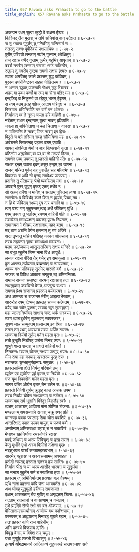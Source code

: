 ```yaml
---
title: 057 Ravana asks Prahasta to go to the battle
title_english: 057 Ravana asks Prahasta to go to the battle

---
```

<div class="audioEmbed"  caption="श्रीराम-हरिसीताराममूर्ति-घनपाठिभ्यां वचनम्" src="https://archive.org/download/Ramayana-recitation-Sriram-harisItArAmamUrti-Ghanapaati-v2/Kanda_6/Kanda_6_YK-057-Ravana_asks_Prahasta_to_go_to_the_battle_0.mp3"></div>

अकम्पन वधम् श्रुत्वा क्रुद्धो वै राक्षस ईश्वरः ।  
किञ्चिद् दीन मुखश् च अपि सचिवांस् तान् उदैक्षत ॥ ६-५७-१  
स तु ध्यात्वा मुहूर्तम् तु मन्त्रिभिह् सम्विचार्य च ।  
ततस्तु रावणः पूर्वदिवसे राक्षसाधिपः ॥ ६-५७-२  
पुरीम् परिययौ लन्काम् सर्वान् गुल्मान् अवेक्षितुम् ।  
ताम् राक्षस गणैर् गुप्ताम् गुल्मैर् बहुभिर् आवृताम् ॥ ६-५७-३  
ददर्श नगरीम् लन्काम् पताका ध्वज मालिनीम् ।  
रुद्धाम् तु नगरीम् दृष्ट्वा रावणो राक्षस ईश्वरः ॥ ६-५७-४  
उवाच अमर्षितह् काले प्रहस्तम् युद्ध कोविदम् ।  
पुरस्य उपनिविष्टस्य सहसा पीडितस्य ह ॥ ६-५७-५  
न अन्यम् युद्धात् प्रपश्यामि मोक्षम् युद्ध विशारद ।  
अहम् वा कुम्भ कर्णो वा त्वम् वा सेना पतिर् मम ॥ ६-५७-६  
इन्द्रजिद् वा निकुम्भो वा वहेयुर् भारम् ईदृशम् ।  
स त्वम् बलम् इतह् शीघ्रम् आदाय परिगृह्य च ॥ ६-५७-७  
विजयाय अभिनिर्याहि यत्र सर्वे वन ओकसः ।  
निर्याणाद् एव ते नूनम् चपला हरि वाहिनी ॥ ६-५७-८  
नर्दताम् राक्षस इन्द्राणाम् श्रुत्वा नादम् द्रविष्यति ।  
चपला ह्य् अविनीताश् च चल चित्ताश् च वानराः ॥ ६-५७-९  
न सहिष्यन्ति ते नादम् सिम्ह नादम् इव द्विपाः ।  
विद्रुते च बले तस्मिन् रामह् सौमित्रिणा सह ॥ ६-५७-१०  
अवशस्ते निरालम्बह् प्रहस्त वशम् एष्यति ।  
आपत् संशयिता श्रेयो न अत्र निह्संशयी कृता ॥ ६-५७-११  
प्रतिलोम अनुलोमम् वा यद् वा नो मन्यसे हितम् ।  
रावणेन एवम् उक्तस् तु प्रहस्तो वाहिनी पतिः ॥ ६-५७-१२  
राक्षस इन्द्रम् उवाच इदम् असुर इन्द्रम् इव उशना ।  
राजन् मन्त्रित पूर्वम् नह् कुशलैह् सह मन्त्रिभिः ॥ ६-५७-१३  
विवादसः च अपि नो वृत्तह् समवेक्ष्य परस्परम् ।  
प्रदानेन तु सीतायाह् श्रेयो व्यवसितम् मया ॥ ६-५७-१४  
अप्रदाने पुनर् युद्धम् दृष्टम् एतत् तथैव नः ।  
सो अहम् दानैश् च मानैश् च सततम् पूजितस् त्वया ॥ ६-५७-१५  
सान्त्वैसः च विविधैह् काले किम् न कुर्याम् प्रियम् तव ।  
न हि मे जीवितम् रक्ष्यम् पुत्र दार धनानि वा ॥ ६-५७-१६  
त्वम् पश्य माम् जुहूषन्तम् त्वद् अर्थे जीवितम् युधि ।  
एवम् उक्त्वा तु भर्तारम् रावणम् वाहिनी पतिः ॥ ६-५७-१७  
उवाचेदम् बलाध्यक्षान् प्रहस्तह् पुरतः स्थितान् ।  
समानयत मे शीघ्रम् राक्षसानाम् महद् बलम् ॥ ६-५७-१८  
मद् बाण अशनि वेगेन हतानाम् तु रण अजिरे ।  
अद्य तृप्यन्तु मांसेन पक्षिणह् कानन ओकसाम् ॥ ६-५७-१९  
तस्य तद्वचनम् श्रुत्वा बलाध्यक्षा महाबलाः ।  
बलम् उद्योजयाम् आसुस् तस्मिन् राक्षस मन्दिरे ॥ ६-५७-२०  
सा बभूव मुहूर्तेन तिग्म नाना विध आयुधैः ।  
लन्का राक्षस वीरैस् तैर् गजैर् इव समाकुला ॥ ६-५७-२१  
हुत अशनम् तर्पयताम् ब्राह्मणांश् च नमस्यताम् ।  
आज्य गन्ध प्रतिवहह् सुरभिर् मारुतो ववौ ॥ ६-५७-२२  
स्रजसः च विविध आकारा जगृहुस् त्व् अभिमन्त्रिताः ।  
सम्ग्राम सज्जाः सम्हृष्टा धारयन् राक्षसास् तदा ॥ ६-५७-२३  
सधनुष्काह् कवचिनो वेगाद् आप्लुत्य राक्षसाः ।  
रावणम् प्रेक्ष्य राजानम् प्रहस्तम् पर्यवारयन् ॥ ६-५७-२४  
अथ आमन्त्र्य च राजानम् भेरीम् आहत्य भैरवाम् ।  
आरुरोह रथम् दिव्यम् प्रहस्तह् सज्ज कल्पितम् ॥ ६-५७-२५  
हयैर् महा जवैर् युक्तम् सम्यक् सूत सुसम्युतम् ।  
महा जलद निर्घोषम् साक्षाच् चन्द्र अर्क भास्वरम् ॥ ६-५७-२६  
उरग ध्वज दुर्धर्षम् सुवरूथम् स्वपस्करम् ।  
सुवर्ण जाल सम्युक्तम् प्रहसन्तम् इव श्रिया ॥ ६-५७-२७  
ततस् तम् रथम् आस्थाय रावण अर्पित शासनः ।  
लन्काया निर्ययौ तूर्णम् बलेन महता वृतः ॥ ६-५७-२८  
ततो दुन्दुभि निर्घोषह् पर्जन्य निनद उपमः ॥ ६-५७-२९  
शुश्रुवे शन्ख शब्दश् च प्रयाते वाहिनी पतौ ।  
निनदन्तः स्वरान् घोरान् राक्षसा जग्मुर् अग्रतः ॥ ६-५७-३०  
भीम रूपा महा कायाह् प्रहस्तस्य पुरह् सराः ।  
नरान्तकः कुम्भहनुर्महानादः समुन्नतः । ६-५७-३१  
प्रहस्तसचिवा ह्येते निर्ययुः परिवार्य तम् ।  
व्यूढेन एव सुघोरेण पूर्व द्वारात् स निर्ययौ ॥ ६-५७-३२  
गज यूथ निकाशेन बलेन महता वृतः ।  
सागर प्रतिम ओघेन वृतस् तेन बलेन सः ॥ ६-५७-३३  
प्रहस्तो निर्ययौ तूर्णम् क्रुद्धह् काल अन्तक उपमः ।  
तस्य निर्याण घोषेण राक्षसानाम् च नर्दताम् ॥ ६-५७-३४  
लन्कायाम् सर्व भूतानि विनेदुर् विकृतैह् स्वरैः ।  
व्यभ्रम् आकाशम् आविश्य मांस शोणित भोजनाः ॥ ६-५७-३५  
मण्डलान्य् अपसव्यानि खगाश् चक्रू रथम् प्रति ।  
वमन्त्यह् पावक ज्वालाह् शिवा घोरा ववाशिरे ॥ ६-५७-३६  
अन्तरिक्षात् पपात उल्का वायुश् च परुषो ववौ ।  
अन्योन्यम् अभिसम्रब्धा ग्रहाश् च न चकाशिरे ॥ ६-५७-३७  
मेघाश्च खरनिर्घोषा रथस्योपरि रक्षसः ।  
ववर्षू रुधिरम् च अस्य सिषिचुश् च पुरह् सरान् ॥ ६-५७-३८  
केतु मूर्धनि गृध्रो अस्य विलीनो दक्षिणा मुखः ।  
नदन्नुभयतः पार्श्वं समग्रामहरत्प्रभाम् ॥ ६-५७-३९  
सारथेर् बहुशसः च अस्य सम्ग्रामम् अवगाहतः ।  
प्रतोदो न्यपतद्द् हस्तात् सूतस्य हय सादिनः ॥ ६-५७-४०  
निर्याण श्रीश् च या अस्य आसीद् भास्वरा च सुदुर्लभा ।  
सा ननाश मुहूर्तेन समे च स्खलिता हयाः ॥ ६-५७-४१  
प्रहस्तम् त्व् अभिनिर्यान्तम् प्रख्यात बल पौरुषम् ।  
युधि नाना प्रहरणा कपि सेना अभ्यवर्तत ॥ ६-५७-४२  
अथ घोषह् सुतुमुलो हरीणाम् समजायत ।  
वृक्षान् आरुजताम् चैव गुर्वीश् च अगृह्णताम् शिलाः ॥ ६-५७-४३  
नदताम् राक्षसानां च वानराणाम् च गर्जताम् ।  
उभे प्रमुदिते सैन्ये रक्षो गण वन ओकसाम् ॥ ६-५७-४४  
वेगितानाम् समर्थानाम् अन्योन्य वध कान्क्षिणाम् ।  
परस्परम् च आह्वयताम् निनादह् श्रूयते महान् ॥ ६-५७-४५  
ततः प्रहस्तः कपि राज वाहिनीम् ।  
अभि प्रतस्थे विजयाय दुर्मतिः ।  
विवृद्ध वेगाम् च विवेश ताम् चमूम् ।  
यथा मुमूर्षुह् शलभो विभावसुम् ॥ ६-५७-४६  
इत्यार्षे श्रीमद्रामायणे आदिकाव्ये युद्धकाण्डे सप्तपञ्चाशः सर्गः